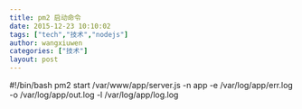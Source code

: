 ```yaml
---
title: pm2 启动命令
date: 2015-12-23 10:10:02
tags: ["tech","技术","nodejs"]
author: wangxiuwen
categories: ["技术"]
layout: post
---
```



#!/bin/bash
pm2 start /var/www/app/server.js -n app -e /var/log/app/err.log -o /var/log/app/out.log -l /var/log/app/log.log


